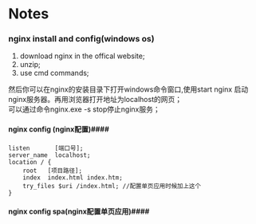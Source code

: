 # Notes #
### nginx install and config(windows os) ###
1. download nginx in the offical website;
2. unzip;
3. use cmd commands;  


然后你可以在nginx的安装目录下打开windows命令窗口,使用start nginx 启动nginx服务器。再用浏览器打开地址为localhost的网页；  
可以通过命令nginx.exe -s stop停止nginx服务；  
#### nginx config (nginx配置)####
	listen       [端口号];
    server_name  localhost;
    location / {  
		root   [项目路径];  
		index  index.html index.htm;
		try_files $uri /index.html; //配置单页应用时候加上这个
	}

#### nginx config spa(nginx配置单页应用)####
